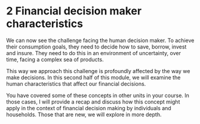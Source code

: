 # 2 Financial decision maker characteristics

We can now see the challenge facing the human decision maker. To achieve their consumption goals, they need to decide how to save, borrow, invest and insure. They need to do this in an environment of uncertainty, over time, facing a complex sea of products.

This way we approach this challenge is profoundly affected by the way we make decisions. In this second half of this module, we will examine the human characteristics that affect our financial decisions.

You have covered some of these concepts in other units in your course. In those cases, I will provide a recap and discuss how this concept might apply in the context of financial decision making by individuals and households. Those that are new, we will explore in more depth.